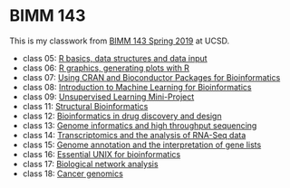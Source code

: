 # BIMM 143

This is my classwork from [BIMM 143 Spring 2019](https://bioboot.github.io/bimm143_S19/lectures/#10) at UCSD.

- class 05: [R basics, data structures and data input](https://github.com/sschweis/BIMM143/blob/master/class05/class5.md)
- class 06: [R graphics, generating plots with R](https://github.com/sschweis/BIMM143/blob/master/class06/Class6.md)
- class 07: [Using CRAN and Bioconductor Packages for Bioinformatics](https://github.com/sschweis/BIMM143/blob/master/class07/class7.md)
- class 08: [Introduction to Machine Learning for Bioinformatics](https://github.com/sschweis/BIMM143/blob/master/class08/class08_knit.md)
- class 09: [Unsupervised Learning Mini-Project](https://github.com/sschweis/BIMM143/blob/master/class09/class09_markdown_.md)
- class 11: [Structural Bioinformatics](https://github.com/sschweis/BIMM143/blob/master/class11/class11markdown.md)
- class 12: [Bioinformatics in drug discovery and design](https://github.com/sschweis/BIMM143/blob/master/class12/class12.md)
- class 13: [Genome informatics and high throughput sequencing](https://github.com/sschweis/BIMM143/blob/master/class13/class13.md)
- class 14: [Transcriptomics and the analysis of RNA-Seq data]()
- class 15: [Genome annotation and the interpretation of gene lists]()
- class 16: [Essential UNIX for bioinformatics]()
- class 17: [Biological network analysis]()
- class 18: [Cancer genomics]()



